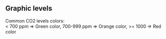 Graphic levels
--------------

Common CO2 levels colors:  
< 700 ppm => Green color, 700-999 ppm => Orange color, >= 1000 => Red color
